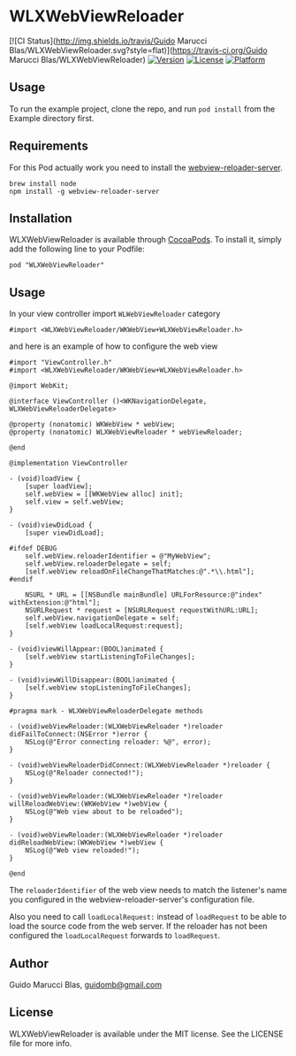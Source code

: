 # WLXWebViewReloader

[![CI Status](http://img.shields.io/travis/Guido Marucci Blas/WLXWebViewReloader.svg?style=flat)](https://travis-ci.org/Guido Marucci Blas/WLXWebViewReloader)
[![Version](https://img.shields.io/cocoapods/v/WLXWebViewReloader.svg?style=flat)](http://cocoadocs.org/docsets/WLXWebViewReloader)
[![License](https://img.shields.io/cocoapods/l/WLXWebViewReloader.svg?style=flat)](http://cocoadocs.org/docsets/WLXWebViewReloader)
[![Platform](https://img.shields.io/cocoapods/p/WLXWebViewReloader.svg?style=flat)](http://cocoadocs.org/docsets/WLXWebViewReloader)

## Usage

To run the example project, clone the repo, and run `pod install` from the Example directory first.

## Requirements

For this Pod actually work you need to install the [webview-reloader-server](http://github.com/Wolox/webview-reloader-server).

    brew install node
    npm install -g webview-reloader-server

## Installation

WLXWebViewReloader is available through [CocoaPods](http://cocoapods.org). To install
it, simply add the following line to your Podfile:

    pod "WLXWebViewReloader"

## Usage

In your view controller import `WLWebViewReloader` category

```objc
#import <WLXWebViewReloader/WKWebView+WLXWebViewReloader.h>
```

and here is an example of how to configure the web view

```objc
#import "ViewController.h"
#import <WLXWebViewReloader/WKWebView+WLXWebViewReloader.h>

@import WebKit;

@interface ViewController ()<WKNavigationDelegate, WLXWebViewReloaderDelegate>

@property (nonatomic) WKWebView * webView;
@property (nonatomic) WLXWebViewReloader * webViewReloader;

@end

@implementation ViewController

- (void)loadView {
    [super loadView];
    self.webView = [[WKWebView alloc] init];
    self.view = self.webView;
}

- (void)viewDidLoad {
    [super viewDidLoad];
    
#ifdef DEBUG
    self.webView.reloaderIdentifier = @"MyWebView";
    self.webView.reloaderDelegate = self;
    [self.webView reloadOnFileChangeThatMatches:@".*\\.html"];
#endif
    
    NSURL * URL = [[NSBundle mainBundle] URLForResource:@"index" withExtension:@"html"];
    NSURLRequest * request = [NSURLRequest requestWithURL:URL];
    self.webView.navigationDelegate = self;
    [self.webView loadLocalRequest:request];
}

- (void)viewWillAppear:(BOOL)animated {
    [self.webView startListeningToFileChanges];
}

- (void)viewWillDisappear:(BOOL)animated {
    [self.webView stopListeningToFileChanges];
}

#pragma mark - WLXWebViewReloaderDelegate methods

- (void)webViewReloader:(WLXWebViewReloader *)reloader didFailToConnect:(NSError *)error {
    NSLog(@"Error connecting reloader: %@", error);
}

- (void)webViewReloaderDidConnect:(WLXWebViewReloader *)reloader {
    NSLog(@"Reloader connected!");
}

- (void)webViewReloader:(WLXWebViewReloader *)reloader willReloadWebView:(WKWebView *)webView {
    NSLog(@"Web view about to be reloaded");
}

- (void)webViewReloader:(WLXWebViewReloader *)reloader didReloadWebView:(WKWebView *)webView {
    NSLog(@"Web view reloaded!");
}

@end
```

The `reloaderIdentifier` of the web view needs to match the listener's name you configured in the
webview-reloader-server's configuration file.

Also you need to call `loadLocalRequest:` instead of `loadRequest` to be able to load the source
code from the web server. If the reloader has not been configured the `loadLocalRequest` forwards
to `loadRequest`.

## Author

Guido Marucci Blas, guidomb@gmail.com

## License

WLXWebViewReloader is available under the MIT license. See the LICENSE file for more info.


